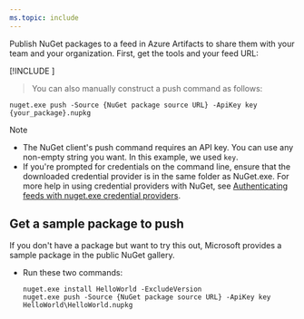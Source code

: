 ```yaml
---
ms.topic: include
---
```


Publish NuGet packages to a feed in Azure Artifacts to share them with your team and your organization.
First, get the tools and your feed URL:

[!INCLUDE [](nuget-publish-endpoint.md)]

   >You can also manually construct a push command as follows:  

   ```Command
   nuget.exe push -Source {NuGet package source URL} -ApiKey key {your_package}.nupkg
   ```

> [!NOTE]
>
> * The NuGet client's push command requires an API key. You can use any non-empty string you want. In this example, we used `key`.
> * If you're prompted for credentials on the command line, ensure that the downloaded credential provider is in the same folder as NuGet.exe. For more help in using credential providers with NuGet, see [Authenticating feeds with nuget.exe credential providers](https://docs.microsoft.com/en-us/nuget/reference/extensibility/nuget-exe-credential-providers).

## Get a sample package to push

If you don't have a package but want to try this out, Microsoft provides a sample package in the public NuGet gallery.

* Run these two commands:

   ```Command
   nuget.exe install HelloWorld -ExcludeVersion
   nuget.exe push -Source {NuGet package source URL} -ApiKey key HelloWorld\HelloWorld.nupkg
   ```
